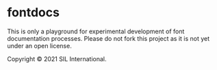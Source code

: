 # fontdocs

This is only a playground for experimental development of font documentation processes. Please do not fork this project as it is not yet under an open license.



Copyright © 2021 SIL International.

